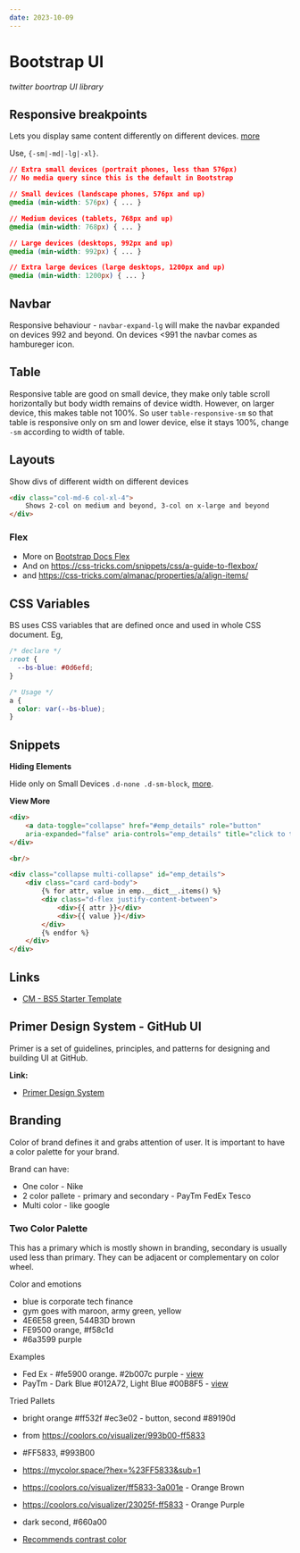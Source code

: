 ```yaml
---
date: 2023-10-09
---
```


# Bootstrap UI

_twitter boortrap UI library_

## Responsive breakpoints


Lets you display same content differently on different devices. [more](https://getbootstrap.com/docs/4.0/layout/overview/)

Use, `{-sm|-md|-lg|-xl}`.

```css
// Extra small devices (portrait phones, less than 576px)
// No media query since this is the default in Bootstrap

// Small devices (landscape phones, 576px and up)
@media (min-width: 576px) { ... }

// Medium devices (tablets, 768px and up)
@media (min-width: 768px) { ... }

// Large devices (desktops, 992px and up)
@media (min-width: 992px) { ... }

// Extra large devices (large desktops, 1200px and up)
@media (min-width: 1200px) { ... }
```

## Navbar

Responsive behaviour - `navbar-expand-lg` will make the navbar expanded on devices 992 and beyond. On devices <991 the navbar comes as hambureger icon.

## Table

Responsive table are good on small device, they make only table scroll horizontally but body width remains of device width. However, on larger device, this makes table not 100%. So user `table-responsive-sm` so that table is responsive only on sm and lower device, else it stays 100%, change `-sm` according to width of table.

## Layouts

Show divs of different width on different devices

```html
<div class="col-md-6 col-xl-4">
    Shows 2-col on medium and beyond, 3-col on x-large and beyond
</div>
```

### Flex

- More on [Bootstrap Docs Flex](https://getbootstrap.com/docs/5.2/utilities/flex/)
- And on <https://css-tricks.com/snippets/css/a-guide-to-flexbox/>
- and <https://css-tricks.com/almanac/properties/a/align-items/>

## CSS Variables

BS uses CSS variables that are defined once and used in whole CSS document. Eg,

```css
/* declare */
:root {
  --bs-blue: #0d6efd;
}

/* Usage */
a {
  color: var(--bs-blue);
}
  ```



## Snippets

**Hiding Elements**

Hide only on Small Devices `.d-none .d-sm-block`, [more](https://getbootstrap.com/docs/4.0/utilities/display/#hiding-elements).

**View More**

```html
<div>
    <a data-toggle="collapse" href="#emp_details" role="button"
    aria-expanded="false" aria-controls="emp_details" title="click to toggle">Extra Details ></a>
</div>

<br/>

<div class="collapse multi-collapse" id="emp_details">
    <div class="card card-body">
        {% for attr, value in emp.__dict__.items() %}
        <div class="d-flex justify-content-between">
            <div>{{ attr }}</div>
            <div>{{ value }}</div>
        </div>
        {% endfor %}
    </div>
</div>
```

## Links

- [CM - BS5 Starter Template](https://github.com/CodeoMascot/frontends/blob/main/bs5-1.html)

## Primer Design System - GitHub UI

Primer is a set of guidelines, principles, and patterns for designing and building UI at GitHub.


**Link:**

- [Primer Design System](https://primer.style/)

## Branding

Color of brand defines it and grabs attention of user. It is important to have a color palette for your brand.

Brand can have:

- One color - Nike
- 2 color pallete - primary and secondary - PayTm FedEx Tesco
- Multi color - like google

### Two Color Palette

This has a primary which is mostly shown in branding, secondary is usually used less than primary. They can be adjacent or complementary on color wheel.

Color and emotions

- blue is corporate tech finance
- gym goes with maroon, army green, yellow
- 4E6E58 green, 544B3D brown
- FE9500 orange, #f58c1d
- #6a3599 purple

Examples

- Fed Ex - #fe5900 orange. #2b007c purple - [view](https://coolors.co/visualizer/fe5900-2b007c)
- PayTm - Dark Blue #012A72, Light Blue #00B8F5 - [view](https://coolors.co/visualizer/012a72-00b8f5)

Tried Pallets

- bright orange #ff532f #ec3e02 - button, second #89190d
- from <https://coolors.co/visualizer/993b00-ff5833>
- #FF5833, #993B00
- <https://mycolor.space/?hex=%23FF5833&sub=1>
- <https://coolors.co/visualizer/ff5833-3a001e> - Orange Brown
- <https://coolors.co/visualizer/23025f-ff5833> - Orange Purple
- dark second, #660a00


- [Recommends contrast color](https://www.learnui.design/tools/accessible-color-generator.html)